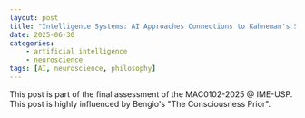 ```yaml
---
layout: post
title: "Intelligence Systems: AI Approaches Connections to Kahneman's Systems"
date: 2025-06-30
categories:
    - artificial intelligence
    - neuroscience
tags: [AI, neuroscience, philosophy]
---
```


This post is part of the final assessment of the MAC0102-2025 @ IME-USP.
This post is highly influenced by Bengio's "The Consciousness Prior".